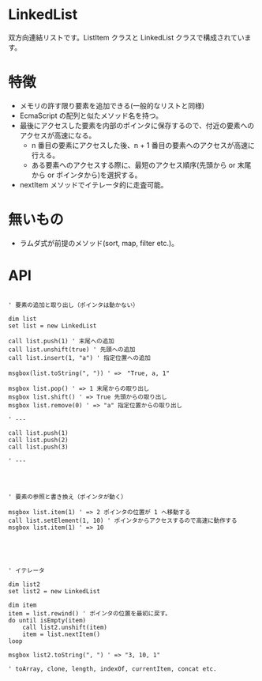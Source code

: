 # LinkedList

双方向連結リストです。ListItem クラスと LinkedList クラスで構成されています。

# 特徴
- メモリの許す限り要素を追加できる(一般的なリストと同様)
- EcmaScript の配列と似たメソッド名を持つ。
- 最後にアクセスした要素を内部のポインタに保存するので、付近の要素へのアクセスが高速になる。
    - n 番目の要素にアクセスした後、n + 1 番目の要素へのアクセスが高速に行える。
    - ある要素へのアクセスする際に、最短のアクセス順序(先頭から or 末尾から or ポインタから)を選択する。
- nextItem メソッドでイテレータ的に走査可能。

# 無いもの
- ラムダ式が前提のメソッド(sort, map, filter etc.)。

# API

```

' 要素の追加と取り出し（ポインタは動かない）

dim list
set list = new LinkedList

call list.push(1) ' 末尾への追加
call list.unshift(true) ' 先頭への追加
call list.insert(1, "a") ' 指定位置への追加

msgbox(list.toString(", ")) ' =>　"True, a, 1"

msgbox list.pop() ' => 1 末尾からの取り出し
msgbox list.shift() ' => True 先頭からの取り出し
msgbox list.remove(0) ' => "a" 指定位置からの取り出し

' ---

call list.push(1)
call list.push(2)
call list.push(3)

' ---




' 要素の参照と書き換え（ポインタが動く）

msgbox list.item(1) ' => 2 ポインタの位置が 1 へ移動する
call list.setElement(1, 10) ' ポインタからアクセスするので高速に動作する
msgbox list.item(1) ' => 10





' イテレータ

dim list2
set list2 = new LinkedList

dim item
item = list.rewind() ' ポインタの位置を最初に戻す。
do until isEmpty(item)
    call list2.unshift(item)
    item = list.nextItem()
loop

msgbox list2.toString(", ") ' => "3, 10, 1"

' toArray, clone, length, indexOf, currentItem, concat etc.

```
